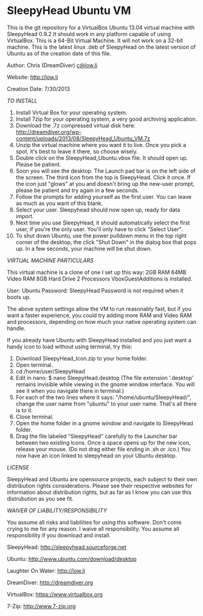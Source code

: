 SleepyHead Ubuntu VM
====================

This is the git repository for a VirtualBox Ubuntu 13.04 virtual machine with SleepyHead 0.9.2  It should work in any platform capable of using VirtualBox.
This is a 64-Bit Virtual Machine. It will not work on a 32-bit machine.
This is the latest linux .deb of SleepyHead on the latest version of Ubuntu as of the creation date of this file.

Author: Chris (DreamDiver) <c@low.li>

Website: http://low.li

Creation Date: 7/30/2013

*TO INSTALL*

1. Install Virtual Box for your operating system.
2. Install 7zip for your operating system, a very good archiving application.
3. Download the .7z compressed virtual disk here: http://dreamdiver.org/wp-content/uploads/2013/08/SleepyHead_Ubuntu_VM.7z
4. Unzip the virtual machine where you want it to live. Once you pick a spot, it's best to leave it there, so choose wisely.
5. Double click on the SleepyHead_Ubuntu.vbox file. It should open up. Please be patient.
6. Soon you will see the desktop. The Launch pad bar is on the left side of the screen. The third icon from the top is SleepyHead. Click it once. If the icon just "glows" at you and doesn't bring up the new-user prompt, please be patient and try again in a few seconds.
7. Follow the prompts for adding yourself as the first user. You can leave as much as you want of this blank.
8. Select your user. Sleepyhead should now open up, ready for data import.
9. Next time you use SleepyHead, it should automatically select the first user, if you're the only user. You'll only have to click "Select User".
10. To shut down Ubuntu, use the power pulldown menu in the top right corner of the desktop, the click "Shut Down" in the dialog box that pops up. In a few seconds, your machine will be shut down.

*VIRTUAL MACHINE PARTICULARS*

This virtual machine is a clone of one I set up this way:
2GB RAM
64MB Video RAM
8GB Hard Drive
2 Processors
VboxGuestAdditions is installed.

User: Ubuntu
Password: SleepyHead
Password is not required when it boots up.

The above system settings allow the VM to run reasonably fast, but if you want a faster experience, you could try adding more RAM and Video RAM and processors, depending on how much your native operating system can handle.

If you already have Ubuntu with SleepyHead installed and you just want a handy icon to load without using terminal, try this:

1. Download SleepyHead_Icon.zip to your home folder.
2. Open terminal.
3. cd /home/user/SleepyHead
4. Edit in nano: $ nano SleepyHead.desktop (The file extension '.desktop' remains invisible while viewing in the gnome window interface. You will see it when you navigate there in terminal.)
5. For each of the two lines where it says: "/home/ubuntu/SleepyHead/", change the user name from "ubuntu" to your user name.
That's all there is to it.
6. Close terminal.
7. Open the home folder in a gnome window and navigate to SleepyHead folder.
8. Drag the file labeled "SleepyHead" carefully to the Launcher bar between two existing icons. Once a space opens up for the new icon, release your mouse. (Do not drag either file ending in .sh or .ico.)
You now have an icon linked to sleepyhead on your Ubuntu desktop.

*LICENSE*

SleepyHead and Ubuntu are opensource projects, each subject to their own distribution rights considerations. Please see their respective websites for information about distribution rights, but as far as I know you can use this distrubution as you see fit.

*WAIVER OF LIABILITY/RESPONSIBILITY*

You assume all risks and liabilities for using this software. Don't come crying to me for any reason. I waive all responsibility. You assume all responsibility if you download and install.

SleepyHead:
http://sleepyhead.sourceforge.net

Ubuntu:
http://www.ubuntu.com/download/desktop

Laughter On Water:
http://low.li

DreamDiver:
http://dreamdiver.org

VirtualBox:
https://www.virtualbox.org

7-Zip:
http://www.7-zip.org
